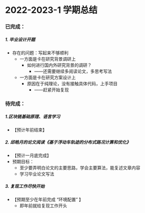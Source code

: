 # 2022-2023-1 学期总结
### 已完成：
##### 1. 毕业设计开题
* 存在的问题：写起来不够顺利
    * 一方面是卡在研究背景调研上
        * 如何进行国内外研究背景的调研？
            * ——还需要继续多阅读论文，多思考写法
    * 一方面是卡在研究方案设计上
        * 原因在于纯理论，没有接触具体代码，上手项目
            * ——赶紧开始复现
### 待完成：
##### 1.区块链基础原理、语言学习
* 【预计年前结束】
##### 2. 邱皓月的论文阅读《基于浮动车轨迹的分布式路况计算和优化》
* 【预计一月底完成】
* 预期目标：
    * 至少要弄明白论文的主要思路，学会主要算法，能复述文章内容
    * 学习毕业论文写法
##### 3. 复现工作尽快开始
* 【预期至少在年前完成 “环境配置” 】
    * 即年前就给复现工作开头
